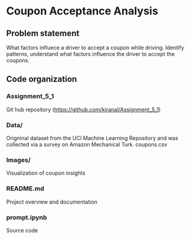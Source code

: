 # Coupon Acceptance Analysis

## Problem statement 
What factors influece a driver to accept a coupon while driving. Identify patterns, understand what factors influence the driver to accept the coupons.

## Code organization 

### Assignment_5_1          
 Git hub repository (https://github.com/kiranal/Assignment_5_1)
### Data/                   
Origninal dataset  from the UCI Machine Learning Repository and was collected via a survey on Amazon Mechanical Turk. coupons.csv 
### Images/                
Visualization of coupon insights
### README.md               
Project overview and documentation
### prompt.ipynb            
Source code 

